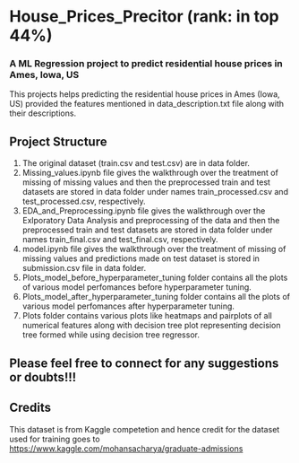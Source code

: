 # House_Prices_Precitor (rank: in top 44%)

### A ML Regression project to predict residential house prices in Ames, Iowa, US

This projects helps predicting the residential house prices in Ames (Iowa, US) provided the features mentioned in data_description.txt file along with their descriptions.

## Project Structure

1. The original dataset (train.csv and test.csv) are in data folder. 
2. Missing_values.ipynb file gives the walkthrough over the treatment of missing of missing values and then the preprocessed train and test datasets are stored in data folder
under names train_processed.csv and test_processed.csv, respectively.
3. EDA_and_Preprocessing.ipynb file gives the walkthrough over the Exlporatory Data Analysis and preprocessing of the data and then the preprocessed train and test datasets are stored in data folder under names train_final.csv and test_final.csv, respectively.
4. model.ipynb file gives the walkthrough over the treatment of missing of missing values and predictions made on test dataset is stored in submission.csv file in data folder.
5. Plots_model_before_hyperparameter_tuning folder contains all the plots of various model perfomances before hyperparameter tuning.
6. Plots_model_after_hyperparameter_tuning folder contains all the plots of various model perfomances after hyperparameter tuning.
7. Plots folder contains various plots like heatmaps and pairplots of all numerical features along with decision tree plot representing decision tree formed while using decision tree regressor. 

## Please feel free to connect for any suggestions or doubts!!!

## Credits
This dataset is from Kaggle competetion and hence credit for the dataset used for training goes to https://www.kaggle.com/mohansacharya/graduate-admissions
